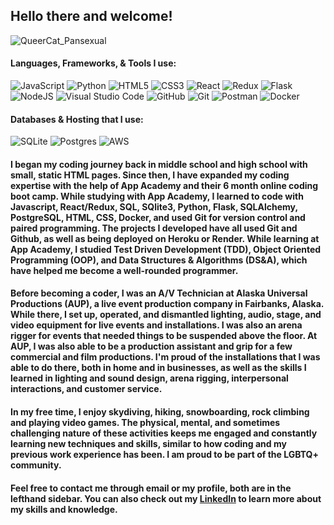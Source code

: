 ## Hello there and welcome!
![QueerCat_Pansexual](https://user-images.githubusercontent.com/102490631/209242236-0b1bbdc2-b209-44b5-b790-82a156c4b4f7.png)
#### Languages, Frameworks, & Tools I use:
![JavaScript](https://img.shields.io/badge/javascript-%23323330.svg?style=for-the-badge&logo=javascript&logoColor=%23F7DF1E)
![Python](https://img.shields.io/badge/python-3670A0?style=for-the-badge&logo=python&logoColor=ffdd54)
![HTML5](https://img.shields.io/badge/html5-%23E34F26.svg?style=for-the-badge&logo=html5&logoColor=white)
![CSS3](https://img.shields.io/badge/css3-%231572B6.svg?style=for-the-badge&logo=css3&logoColor=white)
![React](https://img.shields.io/badge/react-%2320232a.svg?style=for-the-badge&logo=react&logoColor=%2361DAFB)
![Redux](https://img.shields.io/badge/redux-%23593d88.svg?style=for-the-badge&logo=redux&logoColor=white)
![Flask](https://img.shields.io/badge/flask-%23000.svg?style=for-the-badge&logo=flask&logoColor=white)
![NodeJS](https://img.shields.io/badge/node.js-6DA55F?style=for-the-badge&logo=node.js&logoColor=white)
![Visual Studio Code](https://img.shields.io/badge/Visual%20Studio%20Code-0078d7.svg?style=for-the-badge&logo=visual-studio-code&logoColor=white)
![GitHub](https://img.shields.io/badge/github-%23121011.svg?style=for-the-badge&logo=github&logoColor=white)
![Git](https://img.shields.io/badge/git-%23F05033.svg?style=for-the-badge&logo=git&logoColor=white)
![Postman](https://img.shields.io/badge/Postman-FF6C37?style=for-the-badge&logo=postman&logoColor=white)
![Docker](https://img.shields.io/badge/docker-%230db7ed.svg?style=for-the-badge&logo=docker&logoColor=white)

#### Databases & Hosting that I use:
![SQLite](https://img.shields.io/badge/sqlite-%2307405e.svg?style=for-the-badge&logo=sqlite&logoColor=white)
![Postgres](https://img.shields.io/badge/postgres-%23316192.svg?style=for-the-badge&logo=postgresql&logoColor=white)
![AWS](https://img.shields.io/badge/AWS-%23FF9900.svg?style=for-the-badge&logo=amazon-aws&logoColor=white)

#### I began my coding journey back in middle school and high school with small, static HTML pages. Since then, I have expanded my coding expertise with the help of App Academy and their 6 month online coding boot camp. While studying with App Academy, I learned to code with Javascript, React/Redux, SQL, SQlite3, Python, Flask, SQLAlchemy, PostgreSQL, HTML, CSS, Docker, and used Git for version control and paired programming. The projects I developed have all used Git and Github, as well as being deployed on Heroku or Render. While learning at App Academy, I studied Test Driven Development (TDD), Object Oriented Programming (OOP), and Data Structures & Algorithms (DS&A), which have helped me become a well-rounded programmer. 

#### Before becoming a coder, I was an A/V Technician at Alaska Universal Productions (AUP), a live event production company in Fairbanks, Alaska. While there, I set up, operated, and dismantled lighting, audio, stage, and video equipment for live events and installations. I was also an arena rigger for events that needed things to be suspended above the floor. At AUP, I was also able to be a production assistant and grip for a few commercial and film productions. I'm proud of the installations that I was able to do there, both in home and in businesses, as well as the skills I learned in lighting and sound design, arena rigging, interpersonal interactions, and customer service.

#### In my free time, I enjoy skydiving, hiking, snowboarding, rock climbing and playing video games. The physical, mental, and sometimes challenging nature of these activities keeps me engaged and constantly learning new techniques and skills, similar to how coding and my previous work experience has been. I am proud to be part of the LGBTQ+ community.

#### Feel free to contact me through email or my profile, both are in the lefthand sidebar. You can also check out my [LinkedIn](www.linkedin.com/in/matt-hutter-2a6620173) to learn more about my skills and knowledge.


<!--
**Sparky338/Sparky338** is a ✨ _special_ ✨ repository because its `README.md` (this file) appears on your GitHub profile.

Here are some ideas to get you started:

- 🔭 I’m currently working on ...
- 🌱 I’m currently learning ...
- 👯 I’m looking to collaborate on ...
- 🤔 I’m looking for help with ...
- 💬 Ask me about ...
- 📫 How to reach me: ...
- 😄 Pronouns: ...
- ⚡ Fun fact: ...
-->
